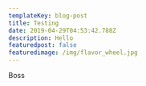 ```yaml
---
templateKey: blog-post
title: Testing
date: 2019-04-29T04:53:42.788Z
description: Hello
featuredpost: false
featuredimage: /img/flavor_wheel.jpg
---
```

Boss
